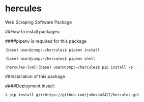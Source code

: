 # hercules
Web Scraping Software Package



##How to install packages:


####pipenv is required for this package


    (base) user@comp:~/hercules$ pipenv install

    (base) user@comp:~/hercules$ pipenv shell

    (hercules-[vm])(base) user@comp:~/hercules$ pip install -e .



##Installation of this package



####Deployment Install:



    $ pip install git+https://github.com/johnson2427/hercules.git


